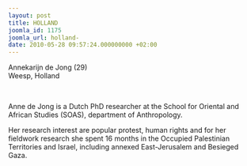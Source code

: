 ```yaml
---
layout: post
title: HOLLAND
joomla_id: 1175
joomla_url: holland-
date: 2010-05-28 09:57:24.000000000 +02:00
---
```

<p>Annekarijn de Jong (29)<br />Weesp, Holland</p>
<p> </p>
<p>Anne de Jong is a Dutch PhD researcher at the School for Oriental and African Studies (SOAS), department of Anthropology.</p>
<p>Her research interest are popular protest, human rights and for her fieldwork research she spent 16 months in the Occupied Palestinian Territories and Israel, including annexed East-Jerusalem and Besieged Gaza.</p>
<p> </p>
<p> </p>
